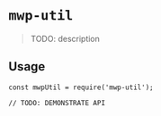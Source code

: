 # `mwp-util`

> TODO: description

## Usage

```
const mwpUtil = require('mwp-util');

// TODO: DEMONSTRATE API
```
